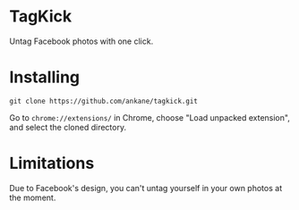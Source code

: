 # TagKick

Untag Facebook photos with one click.

# Installing

```
git clone https://github.com/ankane/tagkick.git
```

Go to `chrome://extensions/` in Chrome, choose "Load unpacked extension", and select the cloned directory.

# Limitations

Due to Facebook's design, you can't untag yourself in your own photos at the moment.
